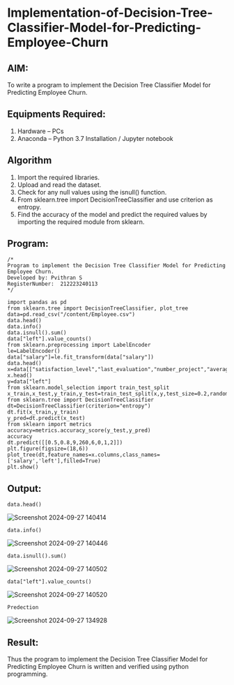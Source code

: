 # Implementation-of-Decision-Tree-Classifier-Model-for-Predicting-Employee-Churn

## AIM:
To write a program to implement the Decision Tree Classifier Model for Predicting Employee Churn.

## Equipments Required:
1. Hardware – PCs
2. Anaconda – Python 3.7 Installation / Jupyter notebook

## Algorithm
1. Import the required libraries.
2. Upload and read the dataset.
3. Check for any null values using the isnull() function.
4. From sklearn.tree import DecisionTreeClassifier and use criterion as entropy.
5. Find the accuracy of the model and predict the required values by importing the required module from sklearn.


## Program:
```
/*
Program to implement the Decision Tree Classifier Model for Predicting Employee Churn.
Developed by: Pvithran S
RegisterNumber:  212223240113
*/
```
```
import pandas as pd
from sklearn.tree import DecisionTreeClassifier, plot_tree
data=pd.read_csv("/content/Employee.csv")
data.head()
data.info()
data.isnull().sum()
data["left"].value_counts()
from sklearn.preprocessing import LabelEncoder
le=LabelEncoder()
data["salary"]=le.fit_transform(data["salary"])
data.head()
x=data[["satisfaction_level","last_evaluation","number_project","average_montly_hours","time_spend_company","Work_accident","promotion_last_5years","salary"]]
x.head()
y=data["left"]
from sklearn.model_selection import train_test_split
x_train,x_test,y_train,y_test=train_test_split(x,y,test_size=0.2,random_state=100)
from sklearn.tree import DecisionTreeClassifier
dt=DecisionTreeClassifier(criterion="entropy")
dt.fit(x_train,y_train)
y_pred=dt.predict(x_test)
from sklearn import metrics
accuracy=metrics.accuracy_score(y_test,y_pred)
accuracy
dt.predict([[0.5,0.8,9,260,6,0,1,2]])
plt.figure(figsize=(18,6))
plot_tree(dt,feature_names=x.columns,class_names=['salary','left'],filled=True)
plt.show()

```

## Output:
```
data.head()
```
![Screenshot 2024-09-27 140414](https://github.com/user-attachments/assets/a11c9d78-5334-4abb-9405-cbe09c13a186)

```
data.info()
```
![Screenshot 2024-09-27 140446](https://github.com/user-attachments/assets/2770e8d9-47f1-44d7-9caa-4b2e6a14600f)

```
data.isnull().sum()
```
![Screenshot 2024-09-27 140502](https://github.com/user-attachments/assets/17ae8264-8a3b-486b-914c-c4fcc06b2fb9)


```
data["left"].value_counts()
```
![Screenshot 2024-09-27 140520](https://github.com/user-attachments/assets/88e7648b-3cee-4696-893f-c42a1db6a866)


```
Predection
```
![Screenshot 2024-09-27 134928](https://github.com/user-attachments/assets/20ebed51-fc30-42f2-a75e-a63e3e190931)



## Result:
Thus the program to implement the  Decision Tree Classifier Model for Predicting Employee Churn is written and verified using python programming.
